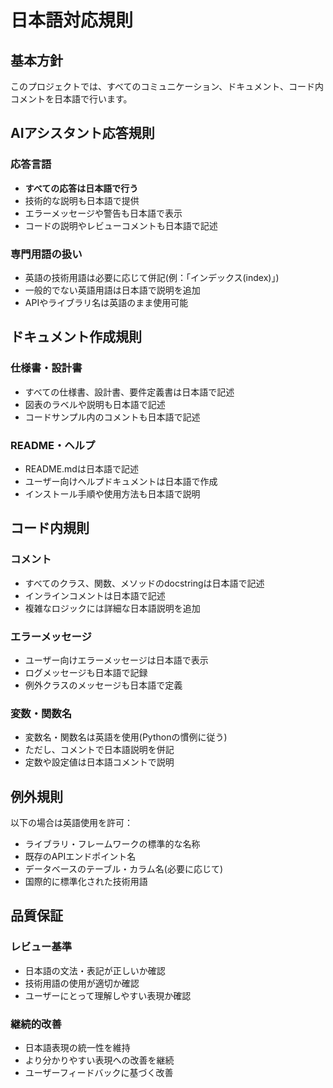 # 日本語対応規則

## 基本方針

このプロジェクトでは、すべてのコミュニケーション、ドキュメント、コード内コメントを日本語で行います。

## AIアシスタント応答規則

### 応答言語
- **すべての応答は日本語で行う**
- 技術的な説明も日本語で提供
- エラーメッセージや警告も日本語で表示
- コードの説明やレビューコメントも日本語で記述

### 専門用語の扱い
- 英語の技術用語は必要に応じて併記(例：「インデックス(index)」)
- 一般的でない英語用語は日本語で説明を追加
- APIやライブラリ名は英語のまま使用可能

## ドキュメント作成規則

### 仕様書・設計書
- すべての仕様書、設計書、要件定義書は日本語で記述
- 図表のラベルや説明も日本語で記述
- コードサンプル内のコメントも日本語で記述

### README・ヘルプ
- README.mdは日本語で記述
- ユーザー向けヘルプドキュメントは日本語で作成
- インストール手順や使用方法も日本語で説明

## コード内規則

### コメント
- すべてのクラス、関数、メソッドのdocstringは日本語で記述
- インラインコメントは日本語で記述
- 複雑なロジックには詳細な日本語説明を追加

### エラーメッセージ
- ユーザー向けエラーメッセージは日本語で表示
- ログメッセージも日本語で記録
- 例外クラスのメッセージも日本語で定義

### 変数・関数名
- 変数名・関数名は英語を使用(Pythonの慣例に従う)
- ただし、コメントで日本語説明を併記
- 定数や設定値は日本語コメントで説明

## 例外規則

以下の場合は英語使用を許可：
- ライブラリ・フレームワークの標準的な名称
- 既存のAPIエンドポイント名
- データベースのテーブル・カラム名(必要に応じて)
- 国際的に標準化された技術用語

## 品質保証

### レビュー基準
- 日本語の文法・表記が正しいか確認
- 技術用語の使用が適切か確認
- ユーザーにとって理解しやすい表現か確認

### 継続的改善
- 日本語表現の統一性を維持
- より分かりやすい表現への改善を継続
- ユーザーフィードバックに基づく改善
